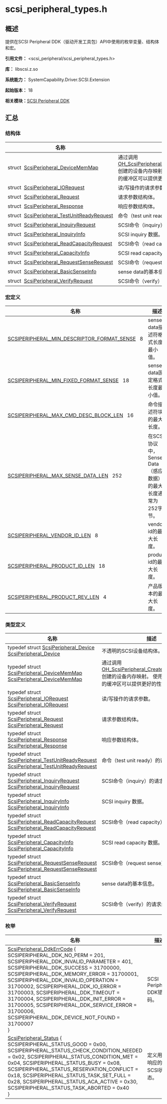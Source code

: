 # scsi_peripheral_types.h


## 概述

提供在SCSI Peripheral DDK（驱动开发工具包）API中使用的枚举变量、结构体和宏。

**引用文件：** &lt;scsi_peripheral/scsi_peripheral_types.h&gt;

**库：** libscsi.z.so

**系统能力：** SystemCapability.Driver.SCSI.Extension

**起始版本：** 18

**相关模块：**[SCSI Peripheral DDK](_s_c_s_i.md)


## 汇总


### 结构体

| 名称 | 描述 | 
| -------- | -------- |
| struct&nbsp;&nbsp;[ScsiPeripheral_DeviceMemMap](_scsi_peripheral___device_mem_map.md) | 通过调用[OH_ScsiPeripheral_CreateDeviceMemMap](_s_c_s_i.md#oh_scsiperipheral_createdevicememmap)创建的设备内存映射。 使用该设备内存映射的缓冲区可以提供更好的性能。 | 
| struct&nbsp;&nbsp;[ScsiPeripheral_IORequest](_scsi_peripheral___i_o_request.md) | 读/写操作的请求参数。 | 
| struct&nbsp;&nbsp;[ScsiPeripheral_Request](_scsi_peripheral___request.md) | 请求参数结构体。 | 
| struct&nbsp;&nbsp;[ScsiPeripheral_Response](_scsi_peripheral___response.md) | 响应参数结构体。 | 
| struct&nbsp;&nbsp;[ScsiPeripheral_TestUnitReadyRequest](_scsi_peripheral___test_unit_ready_request.md) | 命令（test unit ready）的请求结构体。 | 
| struct&nbsp;&nbsp;[ScsiPeripheral_InquiryRequest](_scsi_peripheral___inquiry_request.md) | SCSI命令（inquiry）的请求结构体。 | 
| struct&nbsp;&nbsp;[ScsiPeripheral_InquiryInfo](_scsi_peripheral___inquiry_info.md) | SCSI inquiry 数据。 | 
| struct&nbsp;&nbsp;[ScsiPeripheral_ReadCapacityRequest](_scsi_peripheral___read_capacity_request.md) | SCSI命令（read capacity）的请求结构体。 | 
| struct&nbsp;&nbsp;[ScsiPeripheral_CapacityInfo](_scsi_peripheral___capacity_info.md) | SCSI read capacity 数据。 | 
| struct&nbsp;&nbsp;[ScsiPeripheral_RequestSenseRequest](_scsi_peripheral___request_sense_request.md) | SCSI命令（request sense）的请求结构体。 | 
| struct&nbsp;&nbsp;[ScsiPeripheral_BasicSenseInfo](_scsi_peripheral___basic_sense_info.md) | sense data的基本信息。 | 
| struct&nbsp;&nbsp;[ScsiPeripheral_VerifyRequest](_scsi_peripheral___verify_request.md) | SCSI命令（verify）的请求结构体。 | 


### 宏定义

| 名称 | 描述 | 
| -------- | -------- |
| [SCSIPERIPHERAL_MIN_DESCRIPTOR_FORMAT_SENSE](_s_c_s_i.md#scsiperipheral_min_descriptor_format_sense)&nbsp;&nbsp;&nbsp;8 | sense data描述符格式长度最小值。 | 
| [SCSIPERIPHERAL_MIN_FIXED_FORMAT_SENSE](_s_c_s_i.md#scsiperipheral_min_fixed_format_sense)&nbsp;&nbsp;&nbsp;18 | sense data固定格式长度最小值。 | 
| [SCSIPERIPHERAL_MAX_CMD_DESC_BLOCK_LEN](_s_c_s_i.md#scsiperipheral_max_cmd_desc_block_len)&nbsp;&nbsp;&nbsp;16 | 命令描述符块的最大长度。 | 
| [SCSIPERIPHERAL_MAX_SENSE_DATA_LEN](_s_c_s_i.md#scsiperipheral_max_sense_data_len)&nbsp;&nbsp;&nbsp;252 | 在SCSI协议中，Sense Data（感应数据）的最大长度通常为252字节。 | 
| [SCSIPERIPHERAL_VENDOR_ID_LEN](_s_c_s_i.md#scsiperipheral_vendor_id_len)&nbsp;&nbsp;&nbsp;8 | vendor id的最大长度。 | 
| [SCSIPERIPHERAL_PRODUCT_ID_LEN](_s_c_s_i.md#scsiperipheral_product_id_len)&nbsp;&nbsp;&nbsp;18 | product id的最大长度。 | 
| [SCSIPERIPHERAL_PRODUCT_REV_LEN](_s_c_s_i.md#scsiperipheral_product_rev_len)&nbsp;&nbsp;&nbsp;4 | 产品版本的最大长度。 | 


### 类型定义

| 名称 | 描述 | 
| -------- | -------- |
| typedef struct [ScsiPeripheral_Device](_s_c_s_i.md#scsiperipheral_device) [ScsiPeripheral_Device](_s_c_s_i.md#scsiperipheral_device) | 不透明的SCSI设备结构体。 | 
| typedef struct [ScsiPeripheral_DeviceMemMap](_scsi_peripheral___device_mem_map.md) [ScsiPeripheral_DeviceMemMap](_s_c_s_i.md#scsiperipheral_devicememmap) | 通过调用[OH_ScsiPeripheral_CreateDeviceMemMap](_s_c_s_i.md#oh_scsiperipheral_createdevicememmap)创建的设备内存映射。 使用该设备内存映射的缓冲区可以提供更好的性能。 | 
| typedef struct [ScsiPeripheral_IORequest](_scsi_peripheral___i_o_request.md) [ScsiPeripheral_IORequest](_s_c_s_i.md#scsiperipheral_iorequest) | 读/写操作的请求参数。 | 
| typedef struct [ScsiPeripheral_Request](_scsi_peripheral___request.md) [ScsiPeripheral_Request](_s_c_s_i.md#scsiperipheral_request) | 请求参数结构体。 | 
| typedef struct [ScsiPeripheral_Response](_scsi_peripheral___response.md) [ScsiPeripheral_Response](_s_c_s_i.md#scsiperipheral_response) | 响应参数结构体。 | 
| typedef struct [ScsiPeripheral_TestUnitReadyRequest](_scsi_peripheral___test_unit_ready_request.md) [ScsiPeripheral_TestUnitReadyRequest](_s_c_s_i.md#scsiperipheral_testunitreadyrequest) | 命令（test unit ready）的请求结构体。 | 
| typedef struct [ScsiPeripheral_InquiryRequest](_scsi_peripheral___inquiry_request.md) [ScsiPeripheral_InquiryRequest](_s_c_s_i.md#scsiperipheral_inquiryrequest) | SCSI命令（inquiry）的请求结构体。 | 
| typedef struct [ScsiPeripheral_InquiryInfo](_scsi_peripheral___inquiry_info.md) [ScsiPeripheral_InquiryInfo](_s_c_s_i.md#scsiperipheral_inquiryinfo) | SCSI inquiry 数据。 | 
| typedef struct [ScsiPeripheral_ReadCapacityRequest](_scsi_peripheral___read_capacity_request.md) [ScsiPeripheral_ReadCapacityRequest](_s_c_s_i.md#scsiperipheral_readcapacityrequest) | SCSI命令（read capacity）的请求结构体。 | 
| typedef struct [ScsiPeripheral_CapacityInfo](_scsi_peripheral___capacity_info.md) [ScsiPeripheral_CapacityInfo](_s_c_s_i.md#scsiperipheral_capacityinfo) | SCSI read capacity 数据。 | 
| typedef struct [ScsiPeripheral_RequestSenseRequest](_scsi_peripheral___request_sense_request.md) [ScsiPeripheral_RequestSenseRequest](_s_c_s_i.md#scsiperipheral_requestsenserequest) | SCSI命令（request sense）的请求结构体。 | 
| typedef struct [ScsiPeripheral_BasicSenseInfo](_scsi_peripheral___basic_sense_info.md) [ScsiPeripheral_BasicSenseInfo](_s_c_s_i.md#scsiperipheral_basicsenseinfo) | sense data的基本信息。 | 
| typedef struct [ScsiPeripheral_VerifyRequest](_scsi_peripheral___verify_request.md) [ScsiPeripheral_VerifyRequest](_s_c_s_i.md#scsiperipheral_verifyrequest) | SCSI命令（verify）的请求结构体。 | 


### 枚举

| 名称 | 描述 | 
| -------- | -------- |
| [ScsiPeripheral_DdkErrCode](_s_c_s_i.md#scsiperipheral_ddkerrcode) {<br/>SCSIPERIPHERAL_DDK_NO_PERM = 201, SCSIPERIPHERAL_DDK_INVALID_PARAMETER = 401, SCSIPERIPHERAL_DDK_SUCCESS = 31700000, SCSIPERIPHERAL_DDK_MEMORY_ERROR = 31700001, SCSIPERIPHERAL_DDK_INVALID_OPERATION = 31700002, SCSIPERIPHERAL_DDK_IO_ERROR = 31700003, SCSIPERIPHERAL_DDK_TIMEOUT = 31700004, SCSIPERIPHERAL_DDK_INIT_ERROR = 31700005, SCSIPERIPHERAL_DDK_SERVICE_ERROR = 31700006, SCSIPERIPHERAL_DDK_DEVICE_NOT_FOUND = 31700007<br/>} | SCSI Peripheral DDK错误码。 | 
| [ScsiPeripheral_Status](_s_c_s_i.md#scsiperipheral_status) {<br/>SCSIPERIPHERAL_STATUS_GOOD = 0x00, SCSIPERIPHERAL_STATUS_CHECK_CONDITION_NEEDED = 0x02, SCSIPERIPHERAL_STATUS_CONDITION_MET = 0x04, SCSIPERIPHERAL_STATUS_BUSY = 0x08, SCSIPERIPHERAL_STATUS_RESERVATION_CONFLICT = 0x18, SCSIPERIPHERAL_STATUS_TASK_SET_FULL = 0x28, SCSIPERIPHERAL_STATUS_ACA_ACTIVE = 0x30, SCSIPERIPHERAL_STATUS_TASK_ABORTED = 0x40<br/>} | 定义用于响应的SCSI状态。 | 
